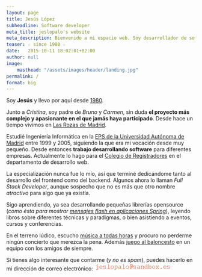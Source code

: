 ```yaml
---
layout: page
title: Jesús López
subheadline: Software developer
meta_title: jeslopalo's website
meta_description: Bienvenido a mi espacio web. Soy desarrollador de software.
teaser: ☆ since 1980 ☆
date:   2015-10-11 18:02:01+02:00
author: null
image:
    masthead: "/assets/images/header/landing.jpg"
permalink: /
format: big
---
```

Soy **Jesús** y llevo por aquí desde [1980][birthyear].

Junto a *Cristina*, soy padre de *Bruno* y *Carmen*, sin duda **el proyecto más complejo y apasionante en el que jamás haya participado**. Desde hace un tiempo vivimos en [Las Rozas de Madrid][rozas-map].

Estudié Ingeniería Informática en la [EPS de la Universidad Autónoma de Madrid][eps-uam] entre 1999 y 2005, siguiendo la que era mi vocación desde muy pequeño. Desde entonces **trabajo desarrollando software** para diferentes empresas. Actualmente lo hago para el [Colegio de Registradores][corpme] en el departamento de desarrollo web.

La especialización nunca fue lo mío, así que terminé dedicándome tanto al desarrollo del frontend como del backend. Algunos ahora lo llaman _Full Stack Developer_, aunque sospecho que no es más que otro nombre *atractivo* para algo que ya existía.

Sigo aprendiendo, ya sea desarrollando pequeñas librerías opensource (_como ésta para mostrar [mensajes flash en aplicaciones Spring][flash-messages]_), leyendo libros sobre diferentes técnicas y paradigmas, o bien asistiendo a eventos, cursos y conferencias.

En el terreno lúdico, escucho [música a todas horas][lastfm] y procuro no perderme ningún concierto que merezca la pena. Además [juego al baloncesto][faunaca] en un equipo con los amigos de siempre.

Si tienes algo interesante que contarme (_y no es spam_), puedes hacerlo en mi dirección de correo electrónico: ![email]


[birthyear]:       https://en.wikipedia.org/wiki/1980
[rozas-map]:       https://www.google.es/maps/place/Las+Rozas,+Madrid/@40.5231093,-3.8996554,13z/data=!4m2!3m1!1s0xd418333d1289ef5:0x98ddf7afc6a44e3e
[eps-uam]:         http://www.uam.es/ss/Satellite/EscuelaPolitecnica/es/home.htm
[corpme]:          https://www.registradores.org/
[flash-messages]:  /projects/flash-messages/
[lastfm]:          http://www.last.fm/user/jeslopalo
[faunaca]:         http://www-2.munimadrid.es/dgd/GestorOperacionesDGD?tipoOperacion=cuadroResultados&nombreDistrito=RETIRO&distrito=RETIRO&nombreDeporte=BALONCESTO&deporte=BALONCESTO&busqueda=&competicion=%B7%20Juegos%20Deportivos%20Municipales%20%B7&nombreGrupo=TORNEO%20MARCA%20BCTO%20GR%205&grupo=285&nombreCategoria=SENIOR&categoria=SENIOR&sexo=Masculino&identificadorSexo=M&nombreEquipo=FAUNACA&fase=1&
[email]:           /assets/images/email.png